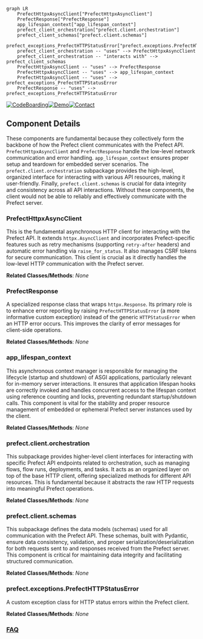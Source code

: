```mermaid
graph LR
    PrefectHttpxAsyncClient["PrefectHttpxAsyncClient"]
    PrefectResponse["PrefectResponse"]
    app_lifespan_context["app_lifespan_context"]
    prefect_client_orchestration["prefect.client.orchestration"]
    prefect_client_schemas["prefect.client.schemas"]
    prefect_exceptions_PrefectHTTPStatusError["prefect.exceptions.PrefectHTTPStatusError"]
    prefect_client_orchestration -- "uses" --> PrefectHttpxAsyncClient
    prefect_client_orchestration -- "interacts with" --> prefect_client_schemas
    PrefectHttpxAsyncClient -- "uses" --> PrefectResponse
    PrefectHttpxAsyncClient -- "uses" --> app_lifespan_context
    PrefectHttpxAsyncClient -- "uses" --> prefect_exceptions_PrefectHTTPStatusError
    PrefectResponse -- "uses" --> prefect_exceptions_PrefectHTTPStatusError
```
[![CodeBoarding](https://img.shields.io/badge/Generated%20by-CodeBoarding-9cf?style=flat-square)](https://github.com/CodeBoarding/CodeBoarding)[![Demo](https://img.shields.io/badge/Try%20our-Demo-blue?style=flat-square)](https://www.codeboarding.org/demo)[![Contact](https://img.shields.io/badge/Contact%20us%20-%20contact@codeboarding.org-lightgrey?style=flat-square)](mailto:contact@codeboarding.org)

## Component Details

These components are fundamental because they collectively form the backbone of how the Prefect client communicates with the Prefect API. `PrefectHttpxAsyncClient` and `PrefectResponse` handle the low-level network communication and error handling. `app_lifespan_context` ensures proper setup and teardown for embedded server scenarios. The `prefect.client.orchestration` subpackage provides the high-level, organized interface for interacting with various API resources, making it user-friendly. Finally, `prefect.client.schemas` is crucial for data integrity and consistency across all API interactions. Without these components, the client would not be able to reliably and effectively communicate with the Prefect server.

### PrefectHttpxAsyncClient
This is the fundamental asynchronous HTTP client for interacting with the Prefect API. It extends `httpx.AsyncClient` and incorporates Prefect-specific features such as retry mechanisms (supporting `retry-after` headers) and automatic error handling via `raise_for_status`. It also manages CSRF tokens for secure communication. This client is crucial as it directly handles the low-level HTTP communication with the Prefect server.


**Related Classes/Methods**: _None_

### PrefectResponse
A specialized response class that wraps `httpx.Response`. Its primary role is to enhance error reporting by raising `PrefectHTTPStatusError` (a more informative custom exception) instead of the generic `HTTPStatusError` when an HTTP error occurs. This improves the clarity of error messages for client-side operations.


**Related Classes/Methods**: _None_

### app_lifespan_context
This asynchronous context manager is responsible for managing the lifecycle (startup and shutdown) of ASGI applications, particularly relevant for in-memory server interactions. It ensures that application lifespan hooks are correctly invoked and handles concurrent access to the lifespan context using reference counting and locks, preventing redundant startup/shutdown calls. This component is vital for the stability and proper resource management of embedded or ephemeral Prefect server instances used by the client.


**Related Classes/Methods**: _None_

### prefect.client.orchestration
This subpackage provides higher-level client interfaces for interacting with specific Prefect API endpoints related to orchestration, such as managing flows, flow runs, deployments, and tasks. It acts as an organized layer on top of the base HTTP client, offering specialized methods for different API resources. This is fundamental because it abstracts the raw HTTP requests into meaningful Prefect operations.


**Related Classes/Methods**: _None_

### prefect.client.schemas
This subpackage defines the data models (schemas) used for all communication with the Prefect API. These schemas, built with Pydantic, ensure data consistency, validation, and proper serialization/deserialization for both requests sent to and responses received from the Prefect server. This component is critical for maintaining data integrity and facilitating structured communication.


**Related Classes/Methods**: _None_

### prefect.exceptions.PrefectHTTPStatusError
A custom exception class for HTTP status errors within the Prefect client.


**Related Classes/Methods**: _None_



### [FAQ](https://github.com/CodeBoarding/GeneratedOnBoardings/tree/main?tab=readme-ov-file#faq)